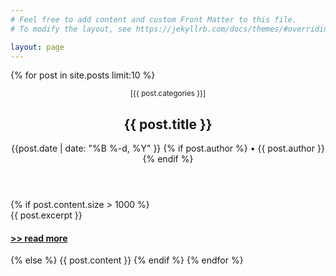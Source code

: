 ```yaml
---
# Feel free to add content and custom Front Matter to this file.
# To modify the layout, see https://jekyllrb.com/docs/themes/#overriding-theme-defaults

layout: page
---
```



<div id="posts">

{% for post in site.posts limit:10 %}
   <header class="post-header">
   <small>[{{ post.categories }}]</small>
      <h2 class="post-title p-name">{{ post.title }}</h2>
      <p class="post-meta">
         <time class="dt-published">{{post.date | date: "%B %-d, %Y" }}
         </time>
               {% if post.author %}
        • <span itemprop="author" itemscope itemtype="http://schema.org/Person">
        <span class="p-author h-card" itemprop="name">{{ post.author }}</span>
        </span>
      {% endif %}
      </p>
   </header>
   {% if post.content.size > 1000 %}
      <div>
      {{ post.excerpt }}
      </div>
      <h4><a href="{{ post.url }}">>> read more</a></h4>
   {% else %}
      {{ post.content }}
   {% endif %}
{% endfor %}
</div>
    
